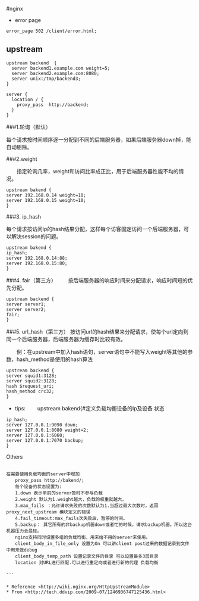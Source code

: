 #nginx 
* error page



```
error_page 502 /client/error.html;
```


## upstream  

```
upstream backend  {
  server backend1.example.com weight=5;
  server backend2.example.com:8080;
  server unix:/tmp/backend3;
}
 
server {
  location / {
    proxy_pass  http://backend;
  }
}

```
###1.轮询（默认）

每个请求按时间顺序逐一分配到不同的后端服务器，如果后端服务器down掉，能自动剔除。

###2.weight

　　指定轮询几率，weight和访问比率成正比，用于后端服务器性能不均的情况。

```
upstream bakend { 
server 192.168.0.14 weight=10; 
server 192.168.0.15 weight=10; 
}
```

###3. ip_hash

每个请求按访问ip的hash结果分配，这样每个访客固定访问一个后端服务器，可以解决session的问题。


```
upstream bakend { 
ip_hash; 
server 192.168.0.14:88; 
server 192.168.0.15:80; 
}

```

###4. fair（第三方）
　　按后端服务器的响应时间来分配请求，响应时间短的优先分配。

```
upstream backend { 
server server1; 
server server2; 
fair; 
}
```

###5. url_hash（第三方）
按访问url的hash结果来分配请求，使每个url定向到同一个后端服务器，后端服务器为缓存时比较有效。

　　例：在upstream中加入hash语句，server语句中不能写入weight等其他的参数，hash_method是使用的hash算法
　　

```
upstream backend { 
server squid1:3128; 
server squid2:3128; 
hash $request_uri; 
hash_method crc32; 
}

```

* tips:
　　upstream bakend{#定义负载均衡设备的Ip及设备 状态　　

```
ip_hash; 
server 127.0.0.1:9090 down; 
server 127.0.0.1:8080 weight=2; 
server 127.0.0.1:6060; 
server 127.0.0.1:7070 backup; 
}
```


Others

```

在需要使用负载均衡的server中增加
　　proxy_pass http://bakend/;
　　每个设备的状态设置为:
　　1.down 表示单前的server暂时不参与负载
　　2.weight 默认为1.weight越大，负载的权重就越大。
　　3.max_fails ：允许请求失败的次数默认为1.当超过最大次数时，返回proxy_next_upstream 模块定义的错误
　　4.fail_timeout:max_fails次失败后，暂停的时间。
　　5.backup： 其它所有的非backup机器down或者忙的时候，请求backup机器。所以这台机器压力会最轻。
　　nginx支持同时设置多组的负载均衡，用来给不用的server来使用。
　　client_body_in_file_only 设置为On 可以讲client post过来的数据记录到文件中用来做debug
　　client_body_temp_path 设置记录文件的目录 可以设置最多3层目录
　　location 对URL进行匹配.可以进行重定向或者进行新的代理 负载均衡　
　　
```　　
　　　　　　　　　　
* Reference <http://wiki.nginx.org/HttpUpstreamModule>
* From <http://tech.ddvip.com/2009-07/1246936747125436.html>